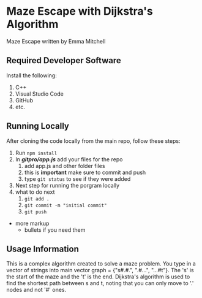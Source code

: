 # Maze Escape with Dijkstra's Algorithm

Maze Escape written by Emma Mitchell

## Required Developer Software
Install the following:
1. C++
3. Visual Studio Code
2. GitHub
3. etc.

## Running Locally
After cloning the code locally from the main repo, follow these steps:
1. Run ```npm install```
2. In ***gitpro/app.js*** add your files for the repo
    1. add app.js and other folder files
    2. this is **important** make sure to commit and push
    3. type ```git status``` to see if they were added
3. Next step for running the porgram locally
4. what to do next
    1. ```git add .```
    2. ```git commit -m "initial commit"```
    3. ```git push```
- more markup
    - bullets if you need them

## Usage Information
This is a complex algorithm created to solve a maze problem. You type in a vector of strings into main vector<string> graph = {"s#.#.", ".#...", "...#t"}. The 's' is the start of the maze and the 't' is the end. Dijkstra's algorithm is used to find the shortest path between s and t, noting that you can only move to '.' nodes and not '#' ones.
